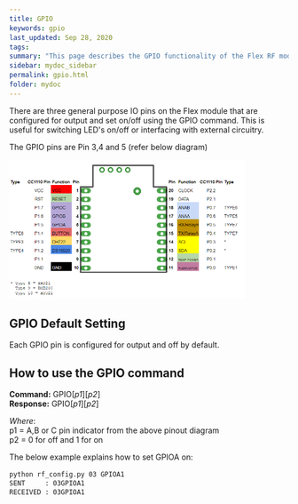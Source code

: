 ```yaml
---
title: GPIO
keywords: gpio
last_updated: Sep 28, 2020
tags:  
summary: "This page describes the GPIO functionality of the Flex RF module."
sidebar: mydoc_sidebar
permalink: gpio.html
folder: mydoc
---
```


There are three general purpose IO pins on the Flex module that are configured for output and set on/off using the GPIO command. This is useful for switching LED's on/off or interfacing with external circuitry.

The GPIO pins are Pin 3,4 and 5 (refer below diagram) 

<img src="images/flex pinout v2.png" width="425"/>

## GPIO Default Setting
Each GPIO pin is configured for output and off by default.

## How to use the GPIO command 

**Command:** GPIO[*p1*][*p2*] <br>
**Response:** GPIO[*p1*][*p2*]

*Where*: <BR> 
p1 = A,B or C pin indicator from the above pinout diagram <BR>
p2 = 0 for off and 1 for on <BR>

The below example explains how to set GPIOA on:

```
python rf_config.py 03 GPIOA1 
SENT     : 03GPIOA1
RECEIVED : 03GPIOA1
```

